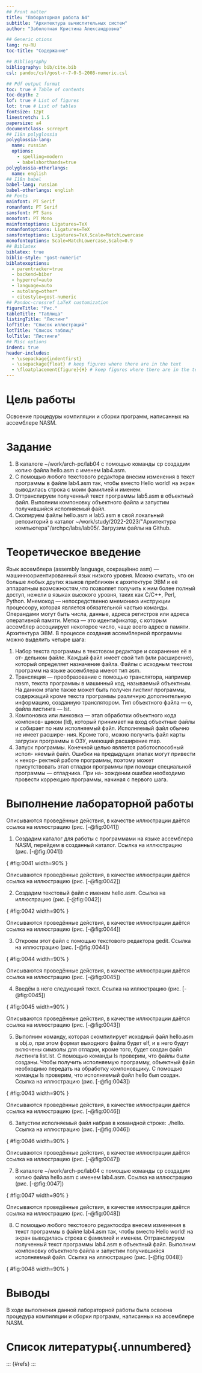 ```yaml
---
## Front matter
title: "Лабораторная работа №4"
subtitle: "Архитектура вычислительных систем"
author: "Заболотная Кристина Александровна"

## Generic otions
lang: ru-RU
toc-title: "Содержание"

## Bibliography
bibliography: bib/cite.bib
csl: pandoc/csl/gost-r-7-0-5-2008-numeric.csl

## Pdf output format
toc: true # Table of contents
toc-depth: 2
lof: true # List of figures
lot: true # List of tables
fontsize: 12pt
linestretch: 1.5
papersize: a4
documentclass: scrreprt
## I18n polyglossia
polyglossia-lang:
  name: russian
  options:
	- spelling=modern
	- babelshorthands=true
polyglossia-otherlangs:
  name: english
## I18n babel
babel-lang: russian
babel-otherlangs: english
## Fonts
mainfont: PT Serif
romanfont: PT Serif
sansfont: PT Sans
monofont: PT Mono
mainfontoptions: Ligatures=TeX
romanfontoptions: Ligatures=TeX
sansfontoptions: Ligatures=TeX,Scale=MatchLowercase
monofontoptions: Scale=MatchLowercase,Scale=0.9
## Biblatex
biblatex: true
biblio-style: "gost-numeric"
biblatexoptions:
  - parentracker=true
  - backend=biber
  - hyperref=auto
  - language=auto
  - autolang=other*
  - citestyle=gost-numeric
## Pandoc-crossref LaTeX customization
figureTitle: "Рис."
tableTitle: "Таблица"
listingTitle: "Листинг"
lofTitle: "Список иллюстраций"
lotTitle: "Список таблиц"
lolTitle: "Листинги"
## Misc options
indent: true
header-includes:
  - \usepackage{indentfirst}
  - \usepackage{float} # keep figures where there are in the text
  - \floatplacement{figure}{H} # keep figures where there are in the text
---
```


# Цель работы

Освоение процедуры компиляции и сборки программ, написанных на ассемблере NASM.

# Задание

1. В каталоге ~/work/arch-pc/lab04 с помощью команды cp создадим копию файла hello.asm с именем lab4.asm.
2. С помощью любого текстового редактора внесим изменения в текст программы в файле lab4.asm так, чтобы вместо Hello world! на экран выводилась строка с моим фамилией и именем.
3. Оттранслируем полученный текст программы lab5.asm в объектный файл. Выполним компоновку объектного файла и запустим получившийся исполняемый файл.
4. Скопируем файлы hello.asm и lab5.asm в свой локальный репозиторий в каталог ~/work/study/2022-2023/"Архитектура компьютера"/archpc/labs/lab05/. Загрузим файлы на Github.

# Теоретическое введение

Язык ассемблера (assembly language, сокращённо asm) — машинноориентированный язык низкого уровня. Можно считать, что он больше любых других языков приближен к архитектуре ЭВМ и её аппаратным возможностям,что позволяет получить к ним более полный доступ, нежели в языках высокого уровня, таких как C/C++, Perl, Python. Мнемокод — непосредственно мнемоника инструкции процессору, которая является обязательной частью команды. Операндами могут быть числа, данные, адреса регистров или адреса оперативной памяти. Метка — это идентификатор, с которым ассемблер ассоциирует некоторое число, чаще всего адрес в памяти. Архитектура ЭВМ.
В процессе создания ассемблерной программы можно выделить четыре шага:
1. Набор текста программы в текстовом редакторе и сохранение её в от-
дельном файле. Каждый файл имеет свой тип (или расширение), который
определяет назначение файла. Файлы с исходным текстом программ на
языке ассемблера имеют тип asm.
2. Трансляция — преобразование с помощью транслятора, например nasm,
текста программы в машинный код, называемый объектным. На данном
этапе также может быть получен листинг программы, содержащий кроме
текста программы различную дополнительную информацию, созданную
транслятором. Тип объектного файла — o, файла листинга — lst.
3. Компоновка или линковка — этап обработки объектного кода компонов-
щиком (ld), который принимает на вход объектные файлы и собирает по
ним исполняемый файл. Исполняемый файл обычно не имеет расшире-
ния. Кроме того, можно получить файл карты загрузки программы в ОЗУ,
имеющий расширение map.
4. Запуск программы. Конечной целью является работоспособный испол-
няемый файл. Ошибки на предыдущих этапах могут привести к некор-
ректной работе программы, поэтому может присутствовать этап отладки
программы при помощи специальной программы — отладчика. При на-
хождении ошибки необходимо провести коррекцию программы, начиная
с первого шага.

# Выполнение лабораторной работы

Описываются проведённые действия, в качестве иллюстрации даётся ссылка на иллюстрацию (рис. [-@fig:0041])

1. Создадим каталог для работы с программами на языке ассемблера NASM, перейдем в созданный каталог. Ссылка на иллюстрацию (рис. [-@fig:0041]) 

{ #fig:0041 width=90% }

Описываются проведённые действия, в качестве иллюстрации даётся ссылка на иллюстрацию (рис. [-@fig:0042])

2. Создадим текстовый файл с именем hello.asm. Ссылка на иллюстрацию (рис. [-@fig:0042]) 

{ #fig:0042 width=90% }

Описываются проведённые действия, в качестве иллюстрации даётся ссылка на иллюстрацию (рис. [-@fig:0044])

3. Откроем этот файл с помощью текстового редактора gedit. Ссылка на иллюстрацию (рис. [-@fig:0044]) 

{ #fig:0044 width=90% }

Описываются проведённые действия, в качестве иллюстрации даётся ссылка на иллюстрацию (рис. [-@fig:0045])

4. Введём в него следующий текст. Ссылка на иллюстрацию (рис. [-@fig:0045]) 

{ #fig:0045 width=90% }

Описываются проведённые действия, в качестве иллюстрации даётся ссылка на иллюстрацию (рис. [-@fig:0043])

5. Выполним команду, которая скомпилирует исходный файл hello.asm в obj.o, при этом формат выходного файла будет elf, и в него будут включены символы для отладки, кроме того, будет создан файл листинга list.lst. С помощью команды ls проверим, что файлы были созданы. Чтобы получить исполняемую программу, объектный файл необходимо передать на обработку компоновщику. С помощью команды ls проверим, что исполняемый файл hello был создан. Ссылка на иллюстрацию (рис. [-@fig:0043]) 

{ #fig:0043 width=90% }

Описываются проведённые действия, в качестве иллюстрации даётся ссылка на иллюстрацию (рис. [-@fig:0046])

6. Запустим исполняемый файл набрав в командной строке: ./hello. Ссылка на иллюстрацию (рис. [-@fig:0046]) 

{ #fig:0046 width=90% }

Описываются проведённые действия, в качестве иллюстрации даётся ссылка на иллюстрацию (рис. [-@fig:0047])

7. В каталоге ~/work/arch-pc/lab04 с помощью команды cp создадим копию файла hello.asm с именем lab4.asm. Ссылка на иллюстрацию (рис. [-@fig:0047]) 

{ #fig:0047 width=90% }

Описываются проведённые действия, в качестве иллюстрации даётся ссылка на иллюстрацию (рис. [-@fig:0048])

8. С помощью любого текстового редактоcdра внесем изменения в текст программы в файле lab4.asm так, чтобы вместо Hello world! на экран выводилась строка с фамилией и именем. Оттранслируем полученный текст программы lab4.asm в объектный файл. Выполним компоновку объектного файла и запустим получившийся исполняемый файл. Ссылка на иллюстрацию (рис. [-@fig:0048]) 

{ #fig:0048 width=90% }

# Выводы

В ходе выполнения данной лабораторной работы была освоена процедура компиляции и сборки программ, написанных на ассемблере NASM.

# Список литературы{.unnumbered}

::: {#refs}
:::
